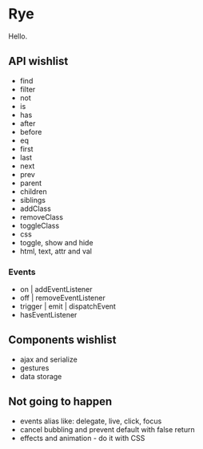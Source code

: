 Rye
===

Hello.

API wishlist
------------

- find
- filter
- not
- is
- has
- after
- before
- eq
- first
- last
- next
- prev
- parent
- children
- siblings
- addClass
- removeClass
- toggleClass
- css
- toggle, show and hide
- html, text, attr and val

### Events
 
- on | addEventListener
- off | removeEventListener
- trigger | emit | dispatchEvent
- hasEventListener

Components wishlist
------------

- ajax and serialize
- gestures
- data storage

Not going to happen
------------

- events alias like: delegate, live, click, focus
- cancel bubbling and prevent default with false return
- effects and animation - do it with CSS